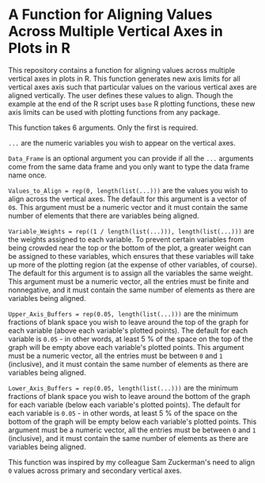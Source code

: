 # A Function for Aligning Values Across Multiple Vertical Axes in Plots in R

This repository contains a function for aligning values across multiple vertical axes in plots in R. This function generates new axis limits for all vertical axes axis such that particular values on the various vertical axes are aligned vertically. The user defines these values to align. Though the example at the end of the R script uses `base` R plotting functions, these new axis limits can be used with plotting functions from any package.

This function takes 6 arguments. Only the first is required.

`...` are the numeric variables you wish to appear on the vertical axes.

`Data_Frame` is an optional argument you can provide if all the `...` arguments come from the same data frame and you only want to type the data frame name once.

`Values_to_Align = rep(0, length(list(...)))` are the values you wish to align across the vertical axes. The default for this argument is a vector of `0`s. This argument must be a numeric vector and it must contain the same number of elements that there are variables being aligned.

`Variable_Weights = rep((1 / length(list(...))), length(list(...)))` are the weights assigned to each variable. To prevent certain variables from being crowded near the top or the bottom of the plot, a greater weight can be assigned to these variables, which ensures that these variables will take up more of the plotting region (at the expense of other variables, of course). The default for this argument is to assign all the variables the same weight. This argument must be a numeric vector, all the entries must be finite and nonnegative, and it must contain the same number of elements as there are variables being aligned.

`Upper_Axis_Buffers = rep(0.05, length(list(...)))` are the minimum fractions of blank space you wish to leave around the top of the graph for each variable (above each variable's plotted points). The default for each variable is `0.05` - in other words, at least 5 % of the space on the top of the graph will be empty above each variable's plotted points. This argument must be a numeric vector, all the entries must be between `0` and `1` (inclusive), and it must contain the same number of elements as there are variables being aligned.

`Lower_Axis_Buffers = rep(0.05, length(list(...)))` are the minimum fractions of blank space you wish to leave around the bottom of the graph for each variable (below each variable's plotted points). The default for each variable is `0.05` - in other words, at least 5 % of the space on the bottom of the graph will be empty below each variable's plotted points. This argument must be a numeric vector, all the entries must be between `0` and `1` (inclusive), and it must contain the same number of elements as there are variables being aligned.

This function was inspired by my colleague Sam Zuckerman's need to align `0` values across primary and secondary vertical axes.
